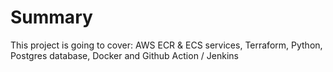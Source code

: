 # Summary
This project is going to cover: AWS ECR &amp; ECS services, Terraform, Python, Postgres database, Docker and Github Action / Jenkins
